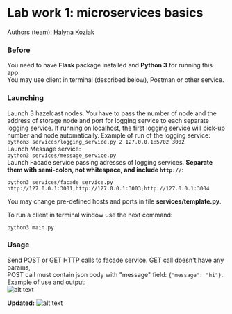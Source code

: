 # Lab work 1: microservices basics
Authors (team): [Halyna Koziak](https://github.com/hkoziak)

### Before

You need to have <b>Flask</b> package installed and <b>Python 3</b> for running this app.   
You may use client in terminal (described below), Postman or other service.

### Launching
Launch 3 hazelcast nodes. You have to pass the number of node and the address of storage node and port for logging service to each separate logging service. If running on localhost, the first logging service will pick-up number and node automatically. Example of run of the logging service:      
```python3 services/logging_service.py 2 127.0.0.1:5702 3002```   
Launch Message service:   
```python3 services/message_service.py```   
Launch Facade service passing adresses of logging services. **Separate them with semi-colon, not whitespace, and include ```http://```**:
```
python3 services/facade_service.py http://127.0.0.1:3001;http://127.0.0.1:3003;http://127.0.0.1:3004
```
  
You may change pre-defined hosts and ports in file <b>services/template.py</b>.

To run a client in terminal window use the next command:
```
python3 main.py
```

### Usage

Send POST or GET HTTP calls to facade service. GET call doesn't have any params,   
POST call must contain json body with "message" field: ```{"message": "hi"}```.
Example of use and output:   
![alt text](https://github.com/hkoziak/microservices_apz/blob/micro_basics/Example_of_use.png?raw=true)

**Updated:**
![alt text](https://github.com/hkoziak/microservices_apz/blob/micro_hazelcast/run.png?raw=true)


